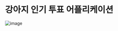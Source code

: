 # 강아지 인기 투표 어플리케이션
![image](https://github.com/numble-dog-popular-vote-3team/dog-popular-vote-sm9171/assets/18053020/889b98e1-3ecf-4c8c-8187-e3d89358e00f)